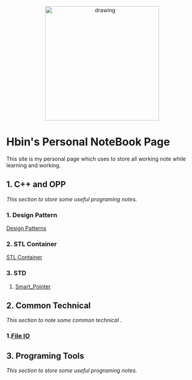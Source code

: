 
<p style="text-align:center;">
<img src="https://assets.pokemon.com/assets/cms2/img/pokedex/full/025.png" alt="drawing" width="300"/>
</p>

# Hbin's Personal NoteBook Page

This site is my personal page which uses to store all working note while learning and working.


## 1. C++ and OPP
_This section to store some useful programing notes._

### 1. Design Pattern

[Design Patterns](Programming/CPP/Design_Pattern/All_Design_Patterns.md)

### 2. STL Container

[STL Container](Programming/CPP/STL/Containers/C++_STL_Overview.md)

### 3. STD

1. [Smart_Pointer](Programming/CPP/STD/SmartPointer/smart_pointer.md)

## 2. Common Technical
_This section to note some common technical ._

### 1.[File IO](Programming/Common_Technical/File_IO/file_io.md)

## 3. Programing Tools
_This section to store some useful programing notes._


